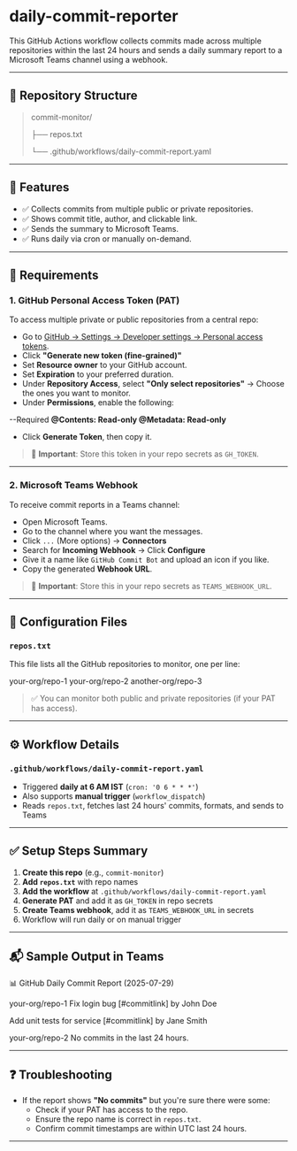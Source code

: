 # daily-commit-reporter

This GitHub Actions workflow collects commits made across multiple repositories within the last 24 hours and sends a daily summary report to a Microsoft Teams channel using a webhook.

---
## 📁 Repository Structure
>commit-monitor/
>
> ├── repos.txt
>
> └── .github/workflows/daily-commit-report.yaml
---

## 🚀 Features

- ✅ Collects commits from multiple public or private repositories.
- ✅ Shows commit title, author, and clickable link.
- ✅ Sends the summary to Microsoft Teams.
- ✅ Runs daily via cron or manually on-demand.

---

## 🔐 Requirements

### 1. GitHub Personal Access Token (PAT)

To access multiple private or public repositories from a central repo:

- Go to [GitHub → Settings → Developer settings → Personal access tokens](https://github.com/settings/tokens).
- Click **"Generate new token (fine-grained)"**
- Set **Resource owner** to your GitHub account.
- Set **Expiration** to your preferred duration.
- Under **Repository Access**, select **"Only select repositories"** → Choose the ones you want to monitor.
- Under **Permissions**, enable the following:

--Required
**@Contents: Read-only
@Metadata: Read-only**

- Click **Generate Token**, then copy it.

> 🔐 **Important**: Store this token in your repo secrets as `GH_TOKEN`.

---

### 2. Microsoft Teams Webhook

To receive commit reports in a Teams channel:

- Open Microsoft Teams.
- Go to the channel where you want the messages.
- Click `...` (More options) → **Connectors**
- Search for **Incoming Webhook** → Click **Configure**
- Give it a name like `GitHub Commit Bot` and upload an icon if you like.
- Copy the generated **Webhook URL**.

> 🔐 **Important**: Store this in your repo secrets as `TEAMS_WEBHOOK_URL`.

---

## 📄 Configuration Files

### `repos.txt`

This file lists all the GitHub repositories to monitor, one per line:

your-org/repo-1
your-org/repo-2
another-org/repo-3

> ✅ You can monitor both public and private repositories (if your PAT has access).

---

## ⚙️ Workflow Details

### `.github/workflows/daily-commit-report.yaml`

- Triggered **daily at 6 AM IST** (`cron: '0 6 * * *'`)
- Also supports **manual trigger** (`workflow_dispatch`)
- Reads `repos.txt`, fetches last 24 hours' commits, formats, and sends to Teams

---

## ✅ Setup Steps Summary

1. **Create this repo** (e.g., `commit-monitor`)
2. **Add `repos.txt`** with repo names
3. **Add the workflow** at `.github/workflows/daily-commit-report.yaml`
4. **Generate PAT** and add it as `GH_TOKEN` in repo secrets
5. **Create Teams webhook**, add it as `TEAMS_WEBHOOK_URL` in secrets
6. Workflow will run daily or on manual trigger

---

## 📬 Sample Output in Teams

📊 GitHub Daily Commit Report (2025-07-29)

your-org/repo-1
Fix login bug [#commitlink] by John Doe

Add unit tests for service [#commitlink] by Jane Smith

your-org/repo-2
No commits in the last 24 hours.

---

## ❓ Troubleshooting

- If the report shows **"No commits"** but you're sure there were some:
  - Check if your PAT has access to the repo.
  - Ensure the repo name is correct in `repos.txt`.
  - Confirm commit timestamps are within UTC last 24 hours.

---
